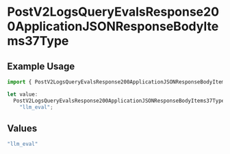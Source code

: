 # PostV2LogsQueryEvalsResponse200ApplicationJSONResponseBodyItems37Type

## Example Usage

```typescript
import { PostV2LogsQueryEvalsResponse200ApplicationJSONResponseBodyItems37Type } from "orq-poc-typescript-multi-env-version/models/operations";

let value:
  PostV2LogsQueryEvalsResponse200ApplicationJSONResponseBodyItems37Type =
    "llm_eval";
```

## Values

```typescript
"llm_eval"
```